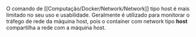 O comando de [[Computação/Docker/Network/Network]] tipo host é mais limitado no seu uso e usabilidade. Geralmente é utilizado para monitorar o tráfego de rede da máquina host, pois o container com network tipo **host** compartilha a rede com a máquina host.